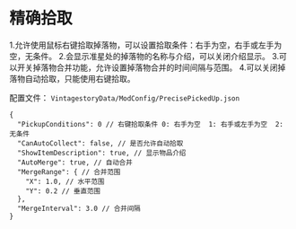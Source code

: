 # 精确拾取

1.允许使用鼠标右键拾取掉落物，可以设置拾取条件：右手为空，右手或左手为空，无条件。
2.会显示准星处的掉落物的名称与介绍，可以关闭介绍显示。
3.可以开关掉落物合并功能，允许设置掉落物合并的时间间隔与范围。
4.可以关闭掉落物自动拾取，只能使用右键拾取。

配置文件：
`VintagestoryData/ModConfig/PrecisePickedUp.json`
```
{
  "PickupConditions": 0 // 右键拾取条件 0: 右手为空  1: 右手或左手为空  2: 无条件
  "CanAutoCollect": false, // 是否允许自动拾取
  "ShowItemDescription": true, // 显示物品介绍
  "AutoMerge": true, // 自动合并
  "MergeRange": { // 合并范围
    "X": 1.0, // 水平范围
    "Y": 0.2 // 垂直范围
  },
  "MergeInterval": 3.0 // 合并间隔
}
```
